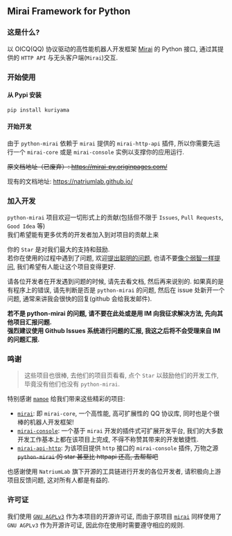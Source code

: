 ## Mirai Framework for Python

### 这是什么?
以 OICQ(QQ) 协议驱动的高性能机器人开发框架 [Mirai](https://github.com/mamoe/mirai) 的 Python 接口, 通过其提供的 `HTTP API` 与无头客户端(`Mirai`)交互.

### 开始使用
#### 从 Pypi 安装
``` bash
pip install kuriyama
```

#### 开始开发

由于 `python-mirai` 依赖于 `mirai` 提供的 `mirai-http-api` 插件, 所以你需要先运行一个 `mirai-core` 或是 `mirai-console` 实例以支撑你的应用运行.

~~原文档地址（已废弃）: https://mirai-py.originpages.com/~~

现有的文档地址: https://natriumlab.github.io/

### 加入开发
`python-mirai` 项目欢迎一切形式上的贡献(包括但不限于 `Issues`, `Pull Requests`, `Good Idea` 等)  
我们希望能有更多优秀的开发者加入到对项目的贡献上来  

你的 `Star` 是对我们最大的支持和鼓励.  
若你在使用的过程中遇到了问题, 欢迎[提出聪明的问题](https://github.com/ryanhanwu/How-To-Ask-Questions-The-Smart-Way/blob/master/README-zh_CN.md), 也请不要[像个弱智一样提问](https://github.com/tangx/Stop-Ask-Questions-The-Stupid-Ways), 我们希望有人能让这个项目变得更好.  

请各位开发者在开发遇到问题的时候, 请先去看文档, 然后再来说别的.
如果真的是有程序上的错误, 请先判断是否是 `python-mirai` 的问题,
然后在 issue 处新开一个问题, 通常来讲我会很快的回复(github 会给我发邮件).

**若不是 python-mirai 的问题, 请不要在此处或是用 IM 向我征求解决方法, 先向其他项目汇报问题.**  
**强烈建议使用 Github Issues 系统进行问题的汇报, 我这之后将不会受理来自 IM 的问题汇报.**

### 鸣谢
> 这些项目也很棒, 去他们的项目页看看, 点个 `Star` 以鼓励他们的开发工作, 毕竟没有他们也没有 `python-mirai`.

特别感谢 [`mamoe`](https://github.com/mamoe) 给我们带来这些精彩的项目:
 - [`mirai`](https://github.com/mamoe/mirai): 即 `mirai-core`, 一个高性能, 高可扩展性的 QQ 协议库, 同时也是个很棒的机器人开发框架!
 - [`mirai-console`](https://github.com/mamoe/mirai-console): 一个基于 `mirai` 开发的插件式可扩展开发平台, 我们的大多数开发工作基本上都在该项目上完成, 不得不称赞其带来的开发敏捷性.
 - [`mirai-api-http`](https://github.com/mamoe/mirai-api-http): 为该项目提供 `http` 接口的 `mirai-console` 插件, 万物之源 ~~`python-mirai` 的 star 甚至比 httpapi 还高, 去帮帮吧~~

也感谢使用 `NatriumLab` 旗下开源的工具链进行开发的各位开发者, 请积极向上游项目反馈问题, 这对所有人都是有益的.

### 许可证
我们使用 [`GNU AGPLv3`](https://choosealicense.com/licenses/agpl-3.0/) 作为本项目的开源许可证, 而由于原项目 [`mirai`](https://github.com/mamoe/mirai) 同样使用了 `GNU AGPLv3` 作为开源许可证, 因此你在使用时需要遵守相应的规则.  
